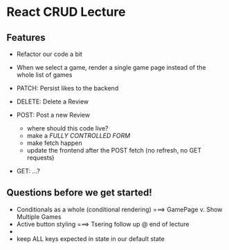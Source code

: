 # React CRUD Lecture

## Features
- Refactor our code a bit
- When we select a game, render a single game page instead of the whole list of games
- PATCH: Persist likes to the backend 
- DELETE: Delete a Review

- POST: Post a new Review
    - where should this code live?
    - make a *FULLY CONTROLLED FORM*
    - make fetch happen
    - update the frontend after the POST fetch (no refresh, no GET requests)
- GET: ...?


## Questions before we get started!
- Conditionals as a whole (conditional rendering) ===> GamePage v. Show Multiple Games
- Active button styling ===> Tsering follow up @ end of lecture
- <div style={ {height: '100px', borderRadius: '5px' } }>
- keep ALL keys expected in state in our default state